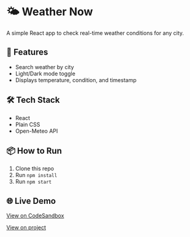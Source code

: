 # 🌤 Weather Now

A simple React app to check real-time weather conditions for any city.

## 🚀 Features
- Search weather by city
- Light/Dark mode toggle
- Displays temperature, condition, and timestamp

## 🛠 Tech Stack
- React
- Plain CSS
- Open-Meteo API

## 📦 How to Run
1. Clone this repo
2. Run `npm install`
3. Run `npm start`

## 🌐 Live Demo
[View on CodeSandbox](https://codesandbox.io/p/sandbox/mq346n)  

[View on project](https://mq346n.csb.app/)


